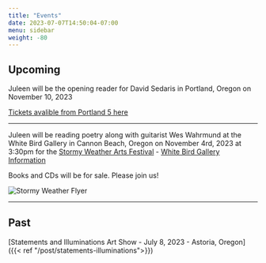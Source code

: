 ```yaml
---
title: "Events"
date: 2023-07-07T14:50:04-07:00
menu: sidebar
weight: -80
---
```

## Upcoming
Juleen will be the opening reader for David Sedaris in Portland, Oregon on November 10, 2023

[Tickets avalible from Portland 5 here](https://www.portland5.com/arlene-schnitzer-concert-hall/events/evening-david-sedaris)

---

Juleen will be reading poetry along with guitarist Wes Wahrmund at the White Bird Gallery in Cannon Beach, Oregon on November 4rd, 2023 at 3:30pm for the [Stormy Weather Arts Festival](https://www.cannonbeach.org/events-and-festivals/arts-events/stormy-weather-arts-festival/) - [White Bird Gallery Information](https://whitebirdgallery.com/8996b78e-57fb-40a4-ad53-3f3e04956ff2)

Books and CDs will be for sale. Please join us!

![Stormy Weather Flyer](/images/swaf_2023_flyer.jpg)

---

## Past
[Statements and Illuminations Art Show -  July 8, 2023 - Astoria, Oregon]({{< ref "/post/statements-illuminations">}})


